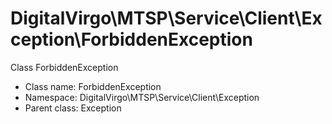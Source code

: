 DigitalVirgo\MTSP\Service\Client\Exception\ForbiddenException
===============

Class ForbiddenException




* Class name: ForbiddenException
* Namespace: DigitalVirgo\MTSP\Service\Client\Exception
* Parent class: Exception








